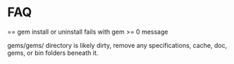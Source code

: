 FAQ
===

== gem install or uninstall fails with gem >= 0 message

gems/gems/ directory is likely dirty, remove any specifications, cache, doc, gems, or bin folders beneath it.

